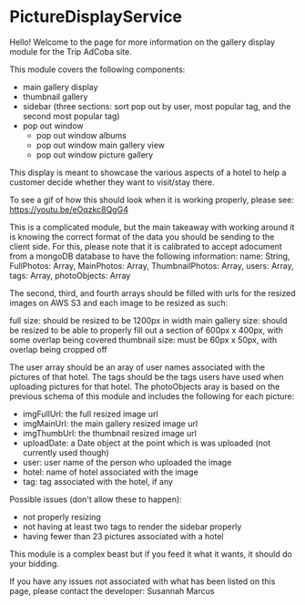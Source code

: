 # PictureDisplayService

Hello! Welcome to the page for more information on the gallery display module for the Trip AdCoba site.

This module covers the following components:
  - main gallery display
  - thumbnail gallery
  - sidebar (three sections: sort pop out by user, most popular tag, and the second most popular tag)
  - pop out window
    - pop out window albums
    - pop out window main gallery view
    - pop out window picture gallery

This display is meant to showcase the various aspects of a hotel to help a customer decide whether they want to visit/stay there.

To see a gif of how this should look when it is working properly, please see: https://youtu.be/eOqzkc8QgG4

This is a complicated module, but the main takeaway with working around it is knowing the correct format of the data you should be sending to the client side. For this, please note that it is calibrated to accept adocument from a mongoDB database to have the following information:
  name: String,
  FullPhotos: Array,
  MainPhotos: Array,
  ThumbnailPhotos: Array,
  users: Array,
  tags: Array,
  photoObjects: Array

The second, third, and fourth arrays should be filled with urls for the resized images on AWS S3 and each image to be resized as such:

  full size: should be resized to be 1200px in width
  main gallery size: should be resized to be able to properly fill out a section of 600px x 400px, with some overlap being covered
  thumbnail size: must be 60px x 50px, with overlap being cropped off

The user array should be an aray of user names associated with the pictures of that hotel.
The tags should be the tags users have used when uploading pictures for that hotel.
The photoObjects aray is based on the previous schema of this module and includes the following for each picture:
  - imgFullUrl: the full resized image url
  - imgMainUrl: the main gallery resized image url
  - imgThumbUrl: the thumbnail resized image url
  - uploadDate: a Date object at the point which is was uploaded (not currently used though)
  - user: user name of the person who uploaded the image
  - hotel: name of hotel associated with the image
  - tag: tag associated with the hotel, if any

Possible issues (don't allow these to happen):
  - not properly resizing
  - not having at least two tags to render the sidebar properly
  - having fewer than 23 pictures associated with a hotel

This module is a complex beast but if you feed it what it wants, it should do your bidding.

If you have any issues not associated with what has been listed on this page, please contact the developer: Susannah Marcus